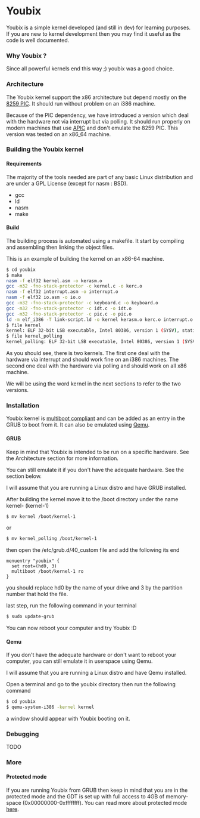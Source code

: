 # Youbix


Youbix is a simple kernel developed (and still in dev) for learning purposes. If you are new to kernel development then you may find it useful as the code is well documented.

### Why Youbix ?
Since all powerful kernels end this way ;) youbix was a good choice.

### Architecture

The Youbix kernel support the x86 architecture but depend mostly on the [8259 PIC](https://en.wikipedia.org/wiki/Intel_8259). It should run without problem on an i386 machine.

Because of the PIC dependency, we have introduced a version which deal with the hardware not via interrupt but via polling. It should run properly on modern machines that use [APIC](https://wiki.osdev.org/APIC) and don't emulate the 8259 PIC. This version was tested on an x86_64 machine.

### Building the Youbix kernel
#### Requirements
The majority of the tools needed are part of any basic Linux distribution and are under a GPL License (except for nasm : BSD).
- gcc
- ld
- nasm
- make

#### Build
The building process is automated using a makefile. It start by compiling and assembling then linking the object files.

This is an example of building the kernel on an x86-64 machine.

```bash
$ cd youbix
$ make
nasm -f elf32 kernel.asm -o kerasm.o
gcc -m32 -fno-stack-protector -c kernel.c -o kerc.o
nasm -f elf32 interrupt.asm -o interrupt.o
nasm -f elf32 io.asm -o io.o
gcc -m32 -fno-stack-protector -c keyboard.c -o keyboard.o
gcc -m32 -fno-stack-protector -c idt.c -o idt.o
gcc -m32 -fno-stack-protector -c pic.c -o pic.o
ld -m elf_i386 -T link-script.ld -o kernel kerasm.o kerc.o interrupt.o io.o keyboard.o idt.o pic.o
$ file kernel
kernel: ELF 32-bit LSB executable, Intel 80386, version 1 (SYSV), statically linked, not stripped
$ file kernel_polling
kernel_polling: ELF 32-bit LSB executable, Intel 80386, version 1 (SYSV), statically linked, not stripped
```
As you should see, there is two kernels. The first one deal with the hardware via interrupt and should work fine on an i386 machines. The second one deal with the hardware via polling and should work on all x86 machine.

We will be using the word kernel in the next sections to refer to the two versions.

### Installation
Youbix kernel is [multiboot compliant](https://www.gnu.org/software/grub/manual/multiboot/multiboot.html) and can be added as an entry in the GRUB to boot from it. It can also be emulated using [Qemu](https://www.qemu.org/).

#### GRUB
Keep in mind that Youbix is intended to be run on a specific hardware. See the Architecture section for more information.

You can still emulate it if you don't have the adequate hardware. See the section below.

I will assume that you are running a Linux distro and have GRUB installed.

After building the kernel move it to the /boot directory under the name kernel-<version> (kernel-1)
```bash
$ mv kernel /boot/kernel-1
```
or
```bash
$ mv kernel_polling /boot/kernel-1
```
then open the /etc/grub.d/40_custom file and add the following its end
```vi
menuentry "youbix" {
  set root=(hd0, 3)
  multiboot /boot/kernel-1 ro
}
```
you should replace hd0 by the name of your drive and 3 by the partition number that hold the file.

last step, run the following command in your terminal
```bash
$ sudo update-grub
```

You can now reboot your computer and try Youbix :D


#### Qemu
If you don't have the adequate hardware or don't want to reboot your computer, you can still emulate it in userspace using Qemu.

I will assume that you are running a Linux distro and have Qemu installed.

Open a terminal and go to the youbix directory then run the following command
```bash
$ cd youbix
$ qemu-system-i386 -kernel kernel
```
a window should appear with Youbix booting on it.


### Debugging
TODO

### More

#### Protected mode
If you are running Youbix from GRUB then keep in mind that you are in the protected mode and the GDT is set up with full access to 4GB of memory-space (0x00000000-0xffffffff). You can read more about protected mode [here](https://wiki.osdev.org/Protected_Mode).
